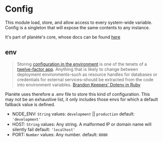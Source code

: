 # Config
This module load, store, and allow access to every system-wide variable.
Config is a singleton that will expose the same contents to any instance.

It's part of planète's core, whose docs can be found [here]('../README.md')

## env
> Storing [configuration in the environment](http://12factor.net/config) is one of the tenets of a [twelve-factor app](http://12factor.net/). Anything that is likely to change between deployment environments–such as resource handles for databases or credentials for external services–should be extracted from the code into environment variables.
[Brandon Keepers' Dotenv in Ruby](https://github.com/bkeepers/dotenv)

Planète uses therefore a .env file to store this kind of configuration. This may not be an exhaustive list, it only includes those envs for which a default fallback value is defined.

 - NODE_ENV: `String`
    values: `development` || `production`
    default: `'development'`
 - HOST: `String`
    values: Any string. A malformed IP or domain name will silently fail
    default: `'localhost'`
 - PORT: `Number`
    values: Any number.
    default: `8080`
